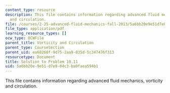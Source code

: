 ```yaml
---
content_type: resource
description: This file contains information regarding advanced fluid mechanics, vorticity
  and circulation.
file: /courses/2-25-advanced-fluid-mechanics-fall-2013/5a6bb20e9e51d7e004c3ba9faea594b1_MIT2_25F13_Solution10.11.pdf
file_type: application/pdf
learning_resource_types: []
ocw_type: OCWFile
parent_title: Vorticity and Circulation
parent_type: CourseSection
parent_uid: ea68260f-9d75-2aa9-035d-5c347476f313
resourcetype: Document
title: Solution to Problem 10.11
uid: 5a6bb20e-9e51-d7e0-04c3-ba9faea594b1
---
```

This file contains information regarding advanced fluid mechanics, vorticity and circulation.

